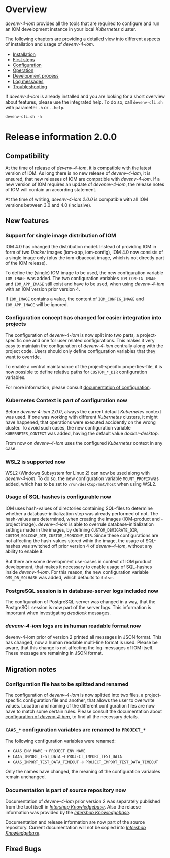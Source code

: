 # Overview

_devenv-4-iom_ provides all the tools that are required to configure and run an IOM development instance in your local _Kubernetes_ cluster.

The following chapters are providing a detailed view into different aspects of installation and usage of _devenv-4-iom_.
- [Installation](doc/00_installation.md)
- [First steps](doc/01_first_steps.md)
- [Configuration](doc/02_configuration.md)
- [Operation](doc/03_operations.md)
- [Development process](doc/04_development_process.md)
- [Log messages](doc/05_log_messages.md)
- [Troubleshooting](doc/06_troubleshooting.md)

If _devenv-4-iom_ is already installed and you are looking for a short overview about features, please use the integrated help. To do so, call `devenv-cli.sh` with parameter `-h` or `--help`.

    devenv-cli.sh -h
    
# Release information 2.0.0

## Compatibility

At the time of release of _devenv-4-iom_, it is compatible with the latest version of IOM. As long there is no new release of _devenv-4-iom_, it is ensured, that new releases of IOM are compatible with _devenv-4-iom_. If a new version of IOM requires an update of _devenev-4-iom_, the release notes of IOM will contain an according statement.

At the time of writing, _devenv-4-iom 2.0.0_ is compatible with all IOM versions between 3.0 and 4.0 (inclusive).

## New features

### Support for single image distribution of IOM <!-- 71327 -->

IOM 4.0 has changed the distribution model. Instead of providing IOM in form of two _Docker_ images (iom-app, iom-config), IOM 4.0 now consists of a single image only (plus the iom-dbaccout image, which is not directly part of the IOM release).

To define the (single) IOM image to be used, the new configuration variable `IOM_IMAGE` was added. The two configuration variables `IOM_CONFIG_IMAGE` and `IOM_APP_IMAGE` still exist and have to be used, when using _devenv-4-iom_ with an IOM version prior version 4.

If `IOM_IMAGE` contains a value, the content of `IOM_CONFIG_IMAGE` and `IOM_APP_IMAGE` will be ignored.
 
### Configuration concept has changed for easier integration into projects <!-- 70641 -->

The configuration of _devenv-4-iom_ is now split into two parts, a project-specific one and one for user related configurations. This makes it very easy to maintain the configuration of _devenv-4-iom_ centrally along with the project code. Users should only define configuration variables that they want to override.

To enable a central maintanance of the project-specific properties-file, it is now possible to define relative paths for `CUSTOM_*_DIR` configuration variables.

For more information, please consult [documentation of configuration](doc/02_configuration.md).

### Kubernetes Context is part of configuration now <!-- 73923 -->

Before _devenv-4-iom 2.0.0_, always the current default _Kubernetes_ context was used. If one was working with different _Kubernetes_ clusters, it might have happened, that operations were executed accidently on the wrong cluster. To avoid such cases, the new configuration variable `KUBERNETES_CONTEXT` was added, having the default value _docker-desktop_.

From now on _devenv-4-iom_ uses the configured _Kubernetes_ context in any case.

### WSL2 is supported now <!-- 60376 -->

WSL2 (Windows Subsystem for Linux 2) can now be used along with _devenv-4-iom_. To do so, the new configuration variable `MOUNT_PROFIX`was added, which has to be set to `/run/desktop/mnt/host` when using WSL2. 

### Usage of SQL-hashes is configurable now <!-- 73739 -->

IOM uses hash-values of directories containing SQL-files to determine whether a database-initialization step was already performed of not. The hash-values are determined, when creating the images (IOM-product and -project image). _devenv-4-iom_ is able to overrule database-initialization settings made in the images, by defining `CUSTOM_DBMIGRATE_DIR`, `CUSTOM_SQLCONF_DIR`, `CUSTOM_JSONCONF_DIR`. Since these configurations are not affecting the hash-values stored wihin the image, the usage of SQL-hashes was switched off prior version 4 of _devenv-4-iom_, without any ability to enable it.

But there are some development use-cases in context of IOM product development, that makes it necessary to enable usage of SQL-hashes inside _devenv-4-iom_. For this reason, the new configuration variable `OMS_DB_SQLHASH` was added, which defaults to `false`.

### PostgreSQL session is in database-server logs included now <!-- 70390 -->

The configuration of PostgreSQL-server was changed in a way, that the PostgreSQL session is now part of the server logs. This information is important when investigating _deadlock_ messages.

### _devenv-4-iom_ logs are in human readable format now <!-- 70998 -->

devenv-4-iom prior of version 2 printed all messages in  JSON format. This has changed, now a human readable multi-line format is used. Please be aware, that this change is not affecting the log-messages of IOM itself. These message are remaining in JSON format.


## Migration notes

### Configuration file has to be splitted and renamed <!-- 70641 -->

The configuration of _devenv-4-iom_ is now splitted into two files, a project-specific configuration file and another, that allows the user to overwrite values. Location and naming of the different configuration files are now have to match some certain rules. Please consult the documentation about [configuration of _devenv-4-iom_](doc/02_configuration.md), to find all the necessary details.

### `CAAS_*` configuration variables are renamed to `PROJECT_*` <!-- 70362 -->

The following configuration variables were renamed:

* `CAAS_ENV_NAME` -> `PROJECT_ENV_NAME`
* `CAAS_IMPORT_TEST_DATA` -> `PROJECT_IMPORT_TEST_DATA`
* `CAAS_IMPORT_TEST_DATA_TIMEOUT` -> `PROJECT_IMPORT_TEST_DATA_TIMEOUT`

Only the names have changed, the meaning of the configuration variables remain unchanged.

### Documentation is part of source repository now <!-- 71048 -->

Documentation of _devenv-4-iom_ prior version 2 was separately published from the tool itself in [_Intershop Knowledgebase_](https://support.intershop.com/kb/29Z730). Also the relaese information was provided by the [_Intershop Knowledgebase_](https://support.intershop.com/kb/283D59).

Documentation and release information are now part of the source repository. Current documentation will not be copied into [_Intershop Knowledgebase_](https://support.intershop.com/kb/index.php).

## Fixed Bugs

